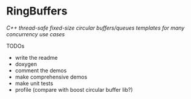 # RingBuffers
_C++ thread-safe fixed-size circular buffers/queues templates for many concurrency use cases_

TODOs
* write the readme
* doxygen
* comment the demos
* make comprehensive demos
* make unit tests
* profile (compare with boost circular buffer lib?)